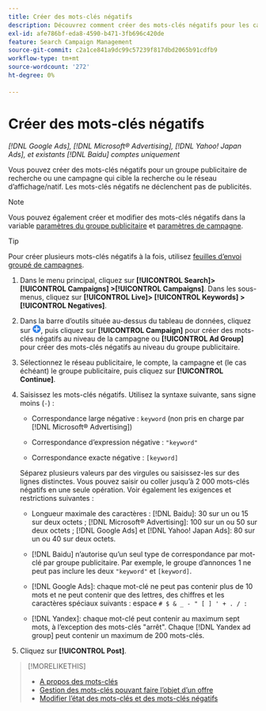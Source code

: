 ```yaml
---
title: Créer des mots-clés négatifs
description: Découvrez comment créer des mots-clés négatifs pour les campagnes de recherche et les groupes publicitaires.
exl-id: afe786bf-eda8-4590-b471-3fb696c420de
feature: Search Campaign Management
source-git-commit: c2a1ce841a9dc99c57239f817dbd2065b91cdfb9
workflow-type: tm+mt
source-wordcount: '272'
ht-degree: 0%

---
```


# Créer des mots-clés négatifs

*[!DNL Google Ads], [!DNL Microsoft® Advertising], [!DNL Yahoo! Japan Ads], et existants [!DNL Baidu] comptes uniquement*

Vous pouvez créer des mots-clés négatifs pour un groupe publicitaire de recherche ou une campagne qui cible la recherche ou le réseau d’affichage/natif. Les mots-clés négatifs ne déclenchent pas de publicités.

>[!NOTE]
>Vous pouvez également créer et modifier des mots-clés négatifs dans la variable [paramètres du groupe publicitaire](/help/search-social-commerce/campaign-management/campaigns/ad-group-manage.md) et [paramètres de campagne](/help/search-social-commerce/campaign-management/campaigns/campaign-manage.md).

>[!TIP]
>Pour créer plusieurs mots-clés négatifs à la fois, utilisez [feuilles d’envoi groupé de campagnes](/help/search-social-commerce/campaign-management/bulksheets/bulksheet-about.md).

1. Dans le menu principal, cliquez sur **[!UICONTROL Search]> [!UICONTROL Campaigns] >[!UICONTROL Campaigns]**. Dans les sous-menus, cliquez sur **[!UICONTROL Live]> [!UICONTROL Keywords] >[!UICONTROL Negatives]**.

1. Dans la barre d’outils située au-dessus du tableau de données, cliquez sur ![Créer](/help/search-social-commerce/assets/add.png "Créer"), puis cliquez sur **[!UICONTROL Campaign]** pour créer des mots-clés négatifs au niveau de la campagne ou **[!UICONTROL Ad Group]** pour créer des mots-clés négatifs au niveau du groupe publicitaire.

1. Sélectionnez le réseau publicitaire, le compte, la campagne et (le cas échéant) le groupe publicitaire, puis cliquez sur **[!UICONTROL Continue]**.

1. Saisissez les mots-clés négatifs. Utilisez la syntaxe suivante, sans signe moins (`-`) :

   * Correspondance large négative : `keyword` (non pris en charge par [!DNL Microsoft® Advertising])

   * Correspondance d’expression négative : `"keyword"`

   * Correspondance exacte négative : `[keyword]`

   Séparez plusieurs valeurs par des virgules ou saisissez-les sur des lignes distinctes. Vous pouvez saisir ou coller jusqu’à 2 000 mots-clés négatifs en une seule opération. Voir également les exigences et restrictions suivantes :

   * Longueur maximale des caractères : [!DNL Baidu]: 30 sur un ou 15 sur deux octets ; [!DNL Microsoft® Advertising]: 100 sur un ou 50 sur deux octets ; [!DNL Google Ads] et [!DNL Yahoo! Japan Ads]: 80 sur un ou 40 sur deux octets.

   * [!DNL Baidu] n’autorise qu’un seul type de correspondance par mot-clé par groupe publicitaire. Par exemple, le groupe d’annonces 1 ne peut pas inclure les deux `"keyword"` et `[keyword]`.

   * [!DNL Google Ads]: chaque mot-clé ne peut pas contenir plus de 10 mots et ne peut contenir que des lettres, des chiffres et les caractères spéciaux suivants : espace `# $ & _ - " [ ] ' + . / :`

   * [!DNL Yandex]: chaque mot-clé peut contenir au maximum sept mots, à l’exception des mots-clés &quot;arrêt&quot;. Chaque [!DNL Yandex ad group] peut contenir un maximum de 200 mots-clés.

1. Cliquez sur **[!UICONTROL Post]**.

>[!MORELIKETHIS]
>
>* [A propos des mots-clés](keyword-about.md)
>* [Gestion des mots-clés pouvant faire l’objet d’un offre](keyword-manage.md)
>* [Modifier l’état des mots-clés et des mots-clés négatifs](keyword-status-edit.md)
